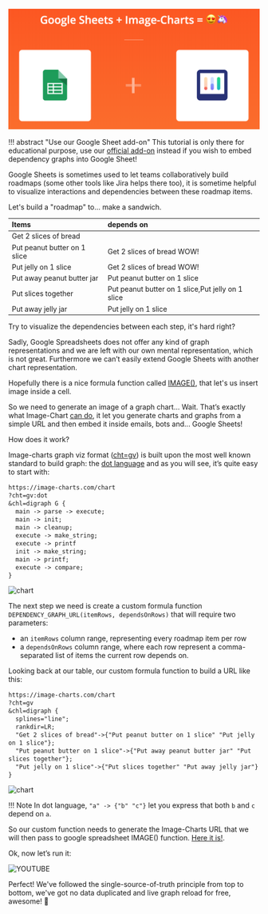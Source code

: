 <!-- How to setup a dependency graph in Google Sheets -->

![Dependency graph in Google Sheets with Image-Charts](assets/dependency-graph-in-google-sheets-with-image-charts.png)

!!! abstract "Use our Google Sheet add-on"
    This tutorial is only there for educational purpose, use our [official  add-on](https://chrome.google.com/webstore/detail/bainjkfkhoipphfdlnlcnoddiggamjpd/) instead if you wish to embed dependency graphs into Google Sheet!


Google Sheets is sometimes used to let teams collaboratively build roadmaps (some other tools like Jira helps there too), it is sometime helpful to visualize interactions and dependencies between these roadmap items.

Let's build a "roadmap" to... make a sandwich.

Items | depends on
:---- |:---------
Get 2 slices of bread |
Put peanut butter on 1 slice | Get 2 slices of bread WOW!
Put jelly on 1 slice | Get 2 slices of bread WOW!
Put away peanut butter jar | Put peanut butter on 1 slice
Put slices together | Put peanut butter on 1 slice,Put jelly on 1 slice
Put away jelly jar | Put jelly on 1 slice

Try to visualize the dependencies between each step, it's hard right?

Sadly, Google Spreadsheets does not offer any kind of graph representations and we are left with our own mental representation, which is not great. Furthermore we can’t easily extend Google Sheets with another chart representation.

Hopefully there is a nice formula function called [IMAGE()](https://support.google.com/docs/answer/3093333?hl=en), that let's us insert image inside a cell.

So we need to generate an image of a graph chart... Wait. That’s exactly what Image-Chart [can do](/graph-viz-charts), it let you generate charts and graphs from a simple URL and then embed it inside emails, bots and... Google Sheets!

How does it work?

Image-charts graph viz format ([cht=gv](/graph-viz-charts/#chart-types)) is built upon the most well known standard to build graph: the [dot language](http://bit.ly/2OpHwtW) and as you will see, it’s quite easy to start with:

```
https://image-charts.com/chart
?cht=gv:dot
&chl=digraph G {
  main -> parse -> execute;
  main -> init;
  main -> cleanup;
  execute -> make_string;
  execute -> printf
  init -> make_string;
  main -> printf;
  execute -> compare;
}
```

![chart](https://image-charts.com/chart?cht=gv&chl=digraph%20G%20{%20main%20-%3E%20parse%20-%3E%20execute;%20main%20-%3E%20init;%20main%20-%3E%20cleanup;%20execute%20-%3E%20make_string;%20execute%20-%3E%20printf%20init%20-%3E%20make_string;%20main%20-%3E%20printf;%20execute%20-%3E%20compare;%20})

The next step we need is create a custom formula function `DEPENDENCY_GRAPH_URL(itemRows, dependsOnRows)` that will require two parameters:

- an `itemRows` column range, representing every roadmap item per row
- a `dependsOnRows` column range, where each row represent a comma-separated list of items the current row depends on.

Looking back at our table, our custom formula function to build a URL like this:

```
https://image-charts.com/chart
?cht=gv
&chl=digraph {
  splines="line";
  rankdir=LR;
  "Get 2 slices of bread"->{"Put peanut butter on 1 slice" "Put jelly on 1 slice"};
  "Put peanut butter on 1 slice"->{"Put away peanut butter jar" "Put slices together"};
  "Put jelly on 1 slice"->{"Put slices together" "Put away jelly jar"}
}
```

![chart](https://image-charts.com/chart?cht=gv&chl=digraph%20%7Bsplines%3D%22line%22%3Brankdir%3DLR%3B%22Get%202%20slices%20of%20bread%22-%3E%7B%22Put%20peanut%20butter%20on%201%20slice%22%20%22Put%20jelly%20on%201%20slice%22%7D%3B%22Put%20peanut%20butter%20on%201%20slice%22-%3E%7B%22Put%20away%20peanut%20butter%20jar%22%20%22Put%20slices%20together%22%7D%3B%22Put%20jelly%20on%201%20slice%22-%3E%7B%22Put%20slices%20together%22%20%22Put%20away%20jelly%20jar%22%7D%7D)

!!! Note
    In dot language, `"a" -> {"b" "c"}` let you express that both `b` and `c` depend on `a`.

So our custom function needs to generate the Image-Charts URL that we will then pass to google spreadsheet IMAGE() function. [Here it is!](https://github.com/image-charts/google-sheets-add-on-dependency-graph/blob/master/main.js#L13).

Ok, now let’s run it:

![YOUTUBE](#2T6oHo7FVdI)

<script>
Array.prototype.slice.call(document.querySelectorAll('img[alt="YOUTUBE"]')).forEach(function(el){
var p;
var id = (p = el.src.split('#'), p[p.length - 1])
var iframe = document.createElement('iframe');
iframe.style = 'width: 100%;height: 450px;border:0px;'
iframe.frameborder = 0;
iframe.allowfullscreen = true;
iframe.src = 'https://www.youtube.com/embed/' + id + '?rel=0&amp;showinfo=0';
el.replaceWith(iframe)
});
</script>

Perfect! We've followed the single-source-of-truth principle from top to bottom, we've got no data duplicated and live graph reload for free, awesome! 🚀
